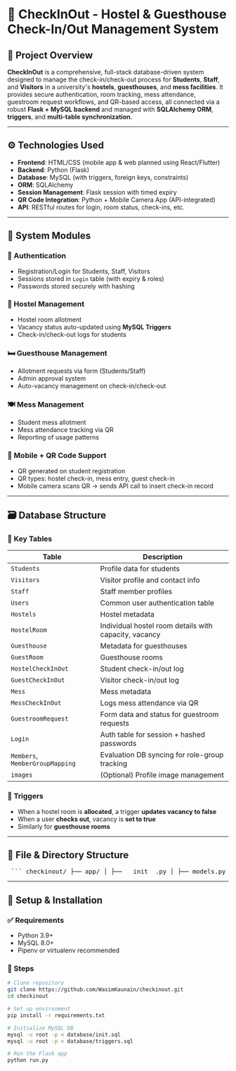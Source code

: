 # 🚪 CheckInOut - Hostel & Guesthouse Check-In/Out Management System

## 📘 Project Overview

**CheckInOut** is a comprehensive, full-stack database-driven system designed to manage the check-in/check-out process for **Students**, **Staff**, and **Visitors** in a university's **hostels**, **guesthouses**, and **mess facilities**. It provides secure authentication, room tracking, mess attendance, guestroom request workflows, and QR-based access, all connected via a robust **Flask + MySQL backend** and managed with **SQLAlchemy ORM**, **triggers**, and **multi-table synchronization**.

---

## ⚙️ Technologies Used

- **Frontend**: HTML/CSS (mobile app & web planned using React/Flutter)
- **Backend**: Python (Flask)
- **Database**: MySQL (with triggers, foreign keys, constraints)
- **ORM**: SQLAlchemy
- **Session Management**: Flask session with timed expiry
- **QR Code Integration**: Python + Mobile Camera App (API-integrated)
- **API**: RESTful routes for login, room status, check-ins, etc.

---

## 🧱 System Modules

### 🔐 Authentication
- Registration/Login for Students, Staff, Visitors
- Sessions stored in `Login` table (with expiry & roles)
- Passwords stored securely with hashing

### 🏢 Hostel Management
- Hostel room allotment
- Vacancy status auto-updated using **MySQL Triggers**
- Check-in/check-out logs for students

### 🛏 Guesthouse Management
- Allotment requests via form (Students/Staff)
- Admin approval system
- Auto-vacancy management on check-in/check-out

### 🍽 Mess Management
- Student mess allotment
- Mess attendance tracking via QR
- Reporting of usage patterns

### 📱 Mobile + QR Code Support
- QR generated on student registration
- QR types: hostel check-in, mess entry, guest check-in
- Mobile camera scans QR → sends API call to insert check-in record

---

## 🗃️ Database Structure

### 🔧 Key Tables

| Table | Description |
|-------|-------------|
| `Students` | Profile data for students |
| `Visitors` | Visitor profile and contact info |
| `Staff` | Staff member profiles |
| `Users` | Common user authentication table |
| `Hostels` | Hostel metadata |
| `HostelRoom` | Individual hostel room details with capacity, vacancy |
| `Guesthouse` | Metadata for guesthouses |
| `GuestRoom` | Guesthouse rooms |
| `HostelCheckInOut` | Student check-in/out log |
| `GuestCheckInOut` | Visitor check-in/out log |
| `Mess` | Mess metadata |
| `MessCheckInOut` | Logs mess attendance via QR |
| `GuestroomRequest` | Form data and status for guestroom requests |
| `Login` | Auth table for session + hashed passwords |
| `Members`, `MemberGroupMapping` | Evaluation DB syncing for role-group tracking |
| `images` | (Optional) Profile image management |

### 🔁 Triggers

- When a hostel room is **allocated**, a trigger **updates vacancy to false**
- When a user **checks out**, vacancy is **set to true**
- Similarly for **guesthouse rooms**

---

## 🧭 File & Directory Structure
<pre> ``` checkinout/ ├── app/ │ ├── __init__.py │ ├── models.py │ ├── routes/ │ │ ├── auth.py │ │ ├── student.py │ │ ├── staff.py │ │ ├── visitor.py │ │ └── admin.py │ ├── templates/ │ │ ├── student/ │ │ │ ├── profile.html │ │ │ └── guestroom_status.html │ │ ├── login.html │ │ └── dashboard.html │ ├── static/ │ │ ├── css/ │ │ └── images/ ├── database/ │ ├── init.sql │ └── triggers.sql ├── qr/ │ └── generate_qr.py ├── mobile_api/ │ └── api.py ├── run.py ├── config.py └── README.md ``` </pre>
---

## 🧪 Setup & Installation

### ✅ Requirements
- Python 3.9+
- MySQL 8.0+
- Pipenv or virtualenv recommended

### 🔧 Steps

```bash
# Clone repository
git clone https://github.com/WasimKaunain/checkinout.git
cd checkinout

# Set up environment
pip install -r requirements.txt

# Initialize MySQL DB
mysql -u root -p < database/init.sql
mysql -u root -p < database/triggers.sql

# Run the Flask app
python run.py
